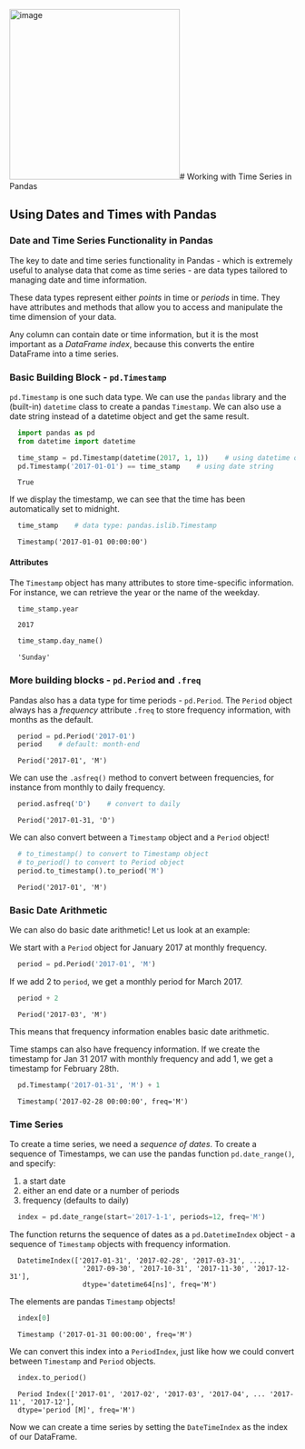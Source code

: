 <img width="300" alt="image" src="https://github.com/Lumarstar/AISG_Foundations_In_AI/assets/63058663/d8d5907c-12c1-4393-a00f-7f339274a810"># Working with Time Series in Pandas

## Using Dates and Times with Pandas

### Date and Time Series Functionality in Pandas

The key to date and time series functionality in Pandas - which is extremely useful to analyse
data that come as time series - are data types tailored to managing date and time information.

These data types represent either *points* in time or *periods* in time. They have attributes
and methods that allow you to access and manipulate the time dimension of your data.

Any column can contain date or time information, but it is the most important as a *DataFrame
index*, because this converts the entire DataFrame into a time series.

### Basic Building Block - `pd.Timestamp`

`pd.Timestamp` is one such data type. We can use the `pandas` library and the (built-in) 
`datetime` class to create a pandas `Timestamp`. We can also use a date string instead of
a datetime object and get the same result.

```python
  import pandas as pd
  from datetime import datetime

  time_stamp = pd.Timestamp(datetime(2017, 1, 1))    # using datetime object
  pd.Timestamp('2017-01-01') == time_stamp    # using date string
```

```console
  True
```

If we display the timestamp, we can see that the time has been automatically set to midnight.

```python
  time_stamp    # data type: pandas.islib.Timestamp
```

```console
  Timestamp('2017-01-01 00:00:00')
```

#### Attributes

The `Timestamp` object has many attributes to store time-specific information. For instance,
we can retrieve the year or the name of the weekday.

```python
  time_stamp.year
```

```console
  2017
```

```python
  time_stamp.day_name()
```

```console
  'Sunday'
```

### More building blocks - `pd.Period` and `.freq`

Pandas also has a data type for time periods - `pd.Period`. The `Period` object always has
a *frequency* attribute `.freq` to store frequency information, with months as the default.

```python
  period = pd.Period('2017-01')
  period    # default: month-end
```

```console
  Period('2017-01', 'M')
```

We can use the `.asfreq()` method to convert between frequencies, for instance from monthly
to daily frequency.

```python
  period.asfreq('D')    # convert to daily
```

```console
  Period('2017-01-31, 'D')
```

We can also convert between a `Timestamp` object and a `Period` object!

```python
  # to_timestamp() to convert to Timestamp object
  # to_period() to convert to Period object
  period.to_timestamp().to_period('M')
```

```console
  Period('2017-01', 'M')
```

### Basic Date Arithmetic

We can also do basic date arithmetic! Let us look at an example:

We start with a `Period` object for January 2017 at monthly frequency.

```python
  period = pd.Period('2017-01', 'M')
```

If we add 2 to `period`, we get a monthly period for March 2017.

```python
  period + 2
```

```console
  Period('2017-03', 'M')
```

This means that frequency information enables basic date arithmetic.

Time stamps can also have frequency information. If we create the timestamp for Jan 31 2017
with monthly frequency and add 1, we get a timestamp for February 28th.

```python
  pd.Timestamp('2017-01-31', 'M') + 1
```
  
```console
  Timestamp('2017-02-28 00:00:00', freq='M')
```

### Time Series

To create a time series, we need a *sequence of dates*. To create a sequence of Timestamps,
we can use the pandas function `pd.date_range()`, and specify:

1. a start date
2. either an end date or a number of periods
3. frequency (defaults to daily)

```python
  index = pd.date_range(start='2017-1-1', periods=12, freq='M')
```

The function returns the sequence of dates as a `pd.DatetimeIndex` object - a sequence of
`Timestamp` objects with frequency information.

```console
  ﻿DatetimeIndex(['2017-01-31', '2017-02-28', '2017-03-31', ...,
                  '2017-09-30', '2017-10-31', '2017-11-30', '2017-12-31'],
                  dtype='datetime64[ns]', freq='M')
```

The elements are pandas `Timestamp` objects!

```python
  index[0]
```

```console
  ﻿Timestamp ('2017-01-31 00:00:00', freq='M')
```

We can convert this index into a `PeriodIndex`, just like how we could convert between
`Timestamp` and `Period` objects.

```python
  index.to_period()
```

```console
  ﻿Period Index(['2017-01', '2017-02', '2017-03', '2017-04', ... '2017-11', '2017-12'],
  dtype='period [M]', freq='M')
```

Now we can create a time series by setting the `DateTimeIndex` as the index of our
DataFrame.
